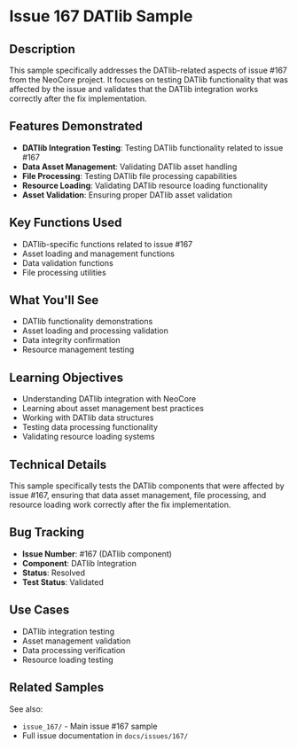 # Issue 167 DATlib Sample

## Description

This sample specifically addresses the DATlib-related aspects of issue #167 from the NeoCore project. It focuses on testing DATlib functionality that was affected by the issue and validates that the DATlib integration works correctly after the fix implementation.

## Features Demonstrated

- **DATlib Integration Testing**: Testing DATlib functionality related to issue #167
- **Data Asset Management**: Validating DATlib asset handling
- **File Processing**: Testing DATlib file processing capabilities
- **Resource Loading**: Validating DATlib resource loading functionality
- **Asset Validation**: Ensuring proper DATlib asset validation

## Key Functions Used

- DATlib-specific functions related to issue #167
- Asset loading and management functions
- Data validation functions
- File processing utilities

## What You'll See

- DATlib functionality demonstrations
- Asset loading and processing validation
- Data integrity confirmation
- Resource management testing

## Learning Objectives

- Understanding DATlib integration with NeoCore
- Learning about asset management best practices
- Working with DATlib data structures
- Testing data processing functionality
- Validating resource loading systems

## Technical Details

This sample specifically tests the DATlib components that were affected by issue #167, ensuring that data asset management, file processing, and resource loading work correctly after the fix implementation.

## Bug Tracking

- **Issue Number**: #167 (DATlib component)
- **Component**: DATlib Integration
- **Status**: Resolved
- **Test Status**: Validated

## Use Cases

- DATlib integration testing
- Asset management validation
- Data processing verification
- Resource loading testing

## Related Samples

See also:
- `issue_167/` - Main issue #167 sample
- Full issue documentation in `docs/issues/167/`
